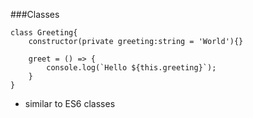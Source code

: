 ###Classes

```
class Greeting{
    constructor(private greeting:string = 'World'){}

    greet = () => {
        console.log(`Hello ${this.greeting}`);
    }
}
```

- similar to ES6 classes<!-- .element: class="fragment" -->
